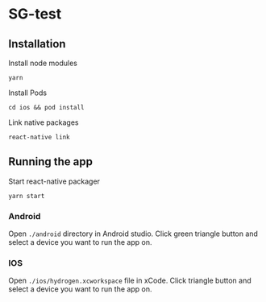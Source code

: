 # SG-test

## Installation

Install node modules

```
yarn
```
Install Pods
```
cd ios && pod install
```
Link native packages
```
react-native link
```

## Running the app

Start react-native packager

```
yarn start
```

### Android

Open `./android` directory in Android studio. Click green triangle button and select a device you want to run the app on.

### IOS

Open `./ios/hydrogen.xcworkspace` file in xCode. Click triangle button and select a device you want to run the app on.
